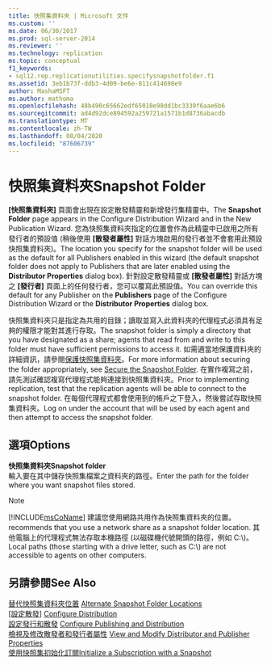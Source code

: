 ```yaml
---
title: 快照集資料夾 | Microsoft 文件
ms.custom: ''
ms.date: 06/30/2017
ms.prod: sql-server-2014
ms.reviewer: ''
ms.technology: replication
ms.topic: conceptual
f1_keywords:
- sql12.rep.replicationutilities.specifysnapshotfolder.f1
ms.assetid: 3eb1b73f-ddb3-4d09-be6e-811c414698e9
author: MashaMSFT
ms.author: mathoma
ms.openlocfilehash: 48b490c65662edf65018e98dd1bc3339f6aae6b6
ms.sourcegitcommit: ad4d92dce894592a259721a1571b1d8736abacdb
ms.translationtype: MT
ms.contentlocale: zh-TW
ms.lasthandoff: 08/04/2020
ms.locfileid: "87606739"
---
```

# <a name="snapshot-folder"></a><span data-ttu-id="6bfaa-102">快照集資料夾</span><span class="sxs-lookup"><span data-stu-id="6bfaa-102">Snapshot Folder</span></span>
  <span data-ttu-id="6bfaa-103">**[快照集資料夾]** 頁面會出現在設定散發精靈和新增發行集精靈中。</span><span class="sxs-lookup"><span data-stu-id="6bfaa-103">The **Snapshot Folder** page appears in the Configure Distribution Wizard and in the New Publication Wizard.</span></span> <span data-ttu-id="6bfaa-104">您為快照集資料夾指定的位置會作為此精靈中已啟用之所有發行者的預設值 (稍後使用 **[散發者屬性]** 對話方塊啟用的發行者並不會套用此預設快照集資料夾)。</span><span class="sxs-lookup"><span data-stu-id="6bfaa-104">The location you specify for the snapshot folder will be used as the default for all Publishers enabled in this wizard (the default snapshot folder does not apply to Publishers that are later enabled using the **Distributor Properties** dialog box).</span></span> <span data-ttu-id="6bfaa-105">針對設定散發精靈或 **[散發者屬性]** 對話方塊之 **[發行者]** 頁面上的任何發行者，您可以覆寫此預設值。</span><span class="sxs-lookup"><span data-stu-id="6bfaa-105">You can override this default for any Publisher on the **Publishers** page of the Configure Distribution Wizard or the **Distributor Properties** dialog box.</span></span>  
  
 <span data-ttu-id="6bfaa-106">快照集資料夾只是指定為共用的目錄；讀取並寫入此資料夾的代理程式必須具有足夠的權限才能對其進行存取。</span><span class="sxs-lookup"><span data-stu-id="6bfaa-106">The snapshot folder is simply a directory that you have designated as a share; agents that read from and write to this folder must have sufficient permissions to access it.</span></span> <span data-ttu-id="6bfaa-107">如需適當地保護資料夾的詳細資訊，請參閱[保護快照集資料夾](security/secure-the-snapshot-folder.md)。</span><span class="sxs-lookup"><span data-stu-id="6bfaa-107">For more information about securing the folder appropriately, see [Secure the Snapshot Folder](security/secure-the-snapshot-folder.md).</span></span> <span data-ttu-id="6bfaa-108">在實作複寫之前，請先測試確認複寫代理程式能夠連接到快照集資料夾。</span><span class="sxs-lookup"><span data-stu-id="6bfaa-108">Prior to implementing replication, test that the replication agents will be able to connect to the snapshot folder.</span></span> <span data-ttu-id="6bfaa-109">在每個代理程式都會使用到的帳戶之下登入，然後嘗試存取快照集資料夾。</span><span class="sxs-lookup"><span data-stu-id="6bfaa-109">Log on under the account that will be used by each agent and then attempt to access the snapshot folder.</span></span>  
  
## <a name="options"></a><span data-ttu-id="6bfaa-110">選項</span><span class="sxs-lookup"><span data-stu-id="6bfaa-110">Options</span></span>  
 <span data-ttu-id="6bfaa-111">**快照集資料夾**</span><span class="sxs-lookup"><span data-stu-id="6bfaa-111">**Snapshot folder**</span></span>  
 <span data-ttu-id="6bfaa-112">輸入要在其中儲存快照集檔案之資料夾的路徑。</span><span class="sxs-lookup"><span data-stu-id="6bfaa-112">Enter the path for the folder where you want snapshot files stored.</span></span>  
  
> [!NOTE]  
>  [!INCLUDE[msCoName](../../includes/msconame-md.md)] <span data-ttu-id="6bfaa-113">建議您使用網路共用作為快照集資料夾的位置。</span><span class="sxs-lookup"><span data-stu-id="6bfaa-113">recommends that you use a network share as a snapshot folder location.</span></span> <span data-ttu-id="6bfaa-114">其他電腦上的代理程式無法存取本機路徑 (以磁碟機代號開頭的路徑，例如 C:\\)。</span><span class="sxs-lookup"><span data-stu-id="6bfaa-114">Local paths (those starting with a drive letter, such as C:\\) are not accessible to agents on other computers.</span></span>  
  
## <a name="see-also"></a><span data-ttu-id="6bfaa-115">另請參閱</span><span class="sxs-lookup"><span data-stu-id="6bfaa-115">See Also</span></span>  
 <span data-ttu-id="6bfaa-116">[替代快照集資料夾位置](alternate-snapshot-folder-locations.md) </span><span class="sxs-lookup"><span data-stu-id="6bfaa-116">[Alternate Snapshot Folder Locations](alternate-snapshot-folder-locations.md) </span></span>  
 <span data-ttu-id="6bfaa-117">[[設定散發]](configure-distribution.md) </span><span class="sxs-lookup"><span data-stu-id="6bfaa-117">[Configure Distribution](configure-distribution.md) </span></span>  
 <span data-ttu-id="6bfaa-118">[設定發行和散發](configure-publishing-and-distribution.md) </span><span class="sxs-lookup"><span data-stu-id="6bfaa-118">[Configure Publishing and Distribution](configure-publishing-and-distribution.md) </span></span>  
 <span data-ttu-id="6bfaa-119">[檢視及修改散發者和發行者屬性](view-and-modify-distributor-and-publisher-properties.md) </span><span class="sxs-lookup"><span data-stu-id="6bfaa-119">[View and Modify Distributor and Publisher Properties](view-and-modify-distributor-and-publisher-properties.md) </span></span>  
 [<span data-ttu-id="6bfaa-120">使用快照集初始化訂閱</span><span class="sxs-lookup"><span data-stu-id="6bfaa-120">Initialize a Subscription with a Snapshot</span></span>](initialize-a-subscription-with-a-snapshot.md)  
  
  
